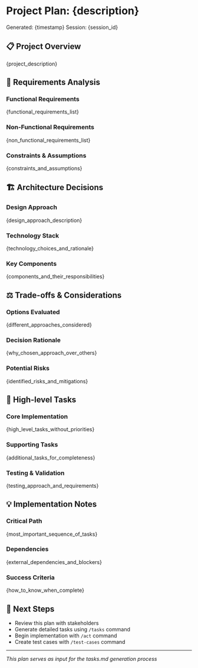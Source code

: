 # Project Plan: {description}

Generated: {timestamp}
Session: {session_id}

## 📋 Project Overview

{project_description}

## 🎯 Requirements Analysis

### Functional Requirements
{functional_requirements_list}

### Non-Functional Requirements
{non_functional_requirements_list}

### Constraints & Assumptions
{constraints_and_assumptions}

## 🏗️ Architecture Decisions

### Design Approach
{design_approach_description}

### Technology Stack
{technology_choices_and_rationale}

### Key Components
{components_and_their_responsibilities}

## ⚖️ Trade-offs & Considerations

### Options Evaluated
{different_approaches_considered}

### Decision Rationale
{why_chosen_approach_over_others}

### Potential Risks
{identified_risks_and_mitigations}

## 📝 High-level Tasks

### Core Implementation
{high_level_tasks_without_priorities}

### Supporting Tasks
{additional_tasks_for_completeness}

### Testing & Validation
{testing_approach_and_requirements}

## 💡 Implementation Notes

### Critical Path
{most_important_sequence_of_tasks}

### Dependencies
{external_dependencies_and_blockers}

### Success Criteria
{how_to_know_when_complete}

## 🔄 Next Steps

- Review this plan with stakeholders
- Generate detailed tasks using `/tasks` command
- Begin implementation with `/act` command
- Create test cases with `/test-cases` command

---

*This plan serves as input for the tasks.md generation process*